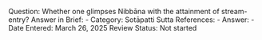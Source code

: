 Question: Whether one glimpses Nibbāna with the attainment of stream-entry?
Answer in Brief: -
 Category: Sotāpatti
Sutta References: -
Answer: -
Date Entered: March 26, 2025
Review Status: Not started